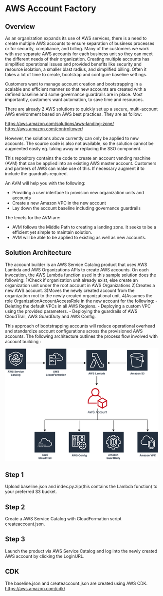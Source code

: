 # AWS Account Factory

## Overview

As an organization expands its use of AWS services, there is a need to create multiple AWS accounts to ensure separation of business processes or for security, compliance, and billing. Many of the customers we work with use separate AWS accounts for each business unit so they can meet the different needs of their organization. Creating multiple accounts has simplified operational issues and provided benefits like security and resource isolation, a smaller blast radius, and simplified billing. Often it takes a lot of time to create, bootstrap and configure baseline settings. 

Customers want to manage account creation and bootstrapping in a scalable and efficient manner so that new accounts are created with a defined baseline and some governance guardrails are in place. Most importantly, customers want automation, to save time and resources.

There are already 2 AWS solutions to quickly set up a secure, multi-account AWS environment based on AWS best practices. They are as follow:

https://aws.amazon.com/solutions/aws-landing-zone/
https://aws.amazon.com/controltower/

However, the solutions above currently can only be applied to new accounts. The source code is also not available, so the solution cannot be augmented easily eg. taking away or replacing the SSO component.

This repository contains the code to create an account vending machine (AVM) that can be applied into an existing AWS master account. Customers and partners of AWS can make use of this. If necessary augment it to include the guardrails required.

An AVM will help you with the following:
- Providing a user interface to provision new organization units and accounts
- Create a new Amazon VPC in the new account
- Lay down the account baseline including governance guardrails

The tenets for the AVM are:
- AVM follows the Middle Path to creating a landing zone. It seeks to be a efficient yet simple to maintain solution.
- AVM will be able to be applied to existing as well as new accounts.

## Solution Architecture

The account builder is an AWS Service Catalog product that uses AWS Lambda and AWS Organizations APIs to create AWS accounts. On each invocation, the AWS Lambda function used in this sample solution does the following:
1)Check if organization unit already exist, else create an organization unit under the root account in AWS Organizations
2)Creates a new AWS account.
3)Moves the newly created account from the organization root to the newly created organizational unit.
4)Assumes the role OrganizationAccountAccessRole in the new account for the following:
    - Deleting the default VPCs in all AWS Regions.
    - Deploying a custom VPC using the provided parameters.
    - Deploying the guardrails of AWS CloudTrail, AWS GuardDuty and AWS Config.

This approach of bootstrapping accounts will reduce operational overhead and standardize account configurations across the provisioned AWS accounts. The following architecture outlines the process flow involved with account building :

![img1]

[img1]:https://github.com/tohwsw/aws-account-factory/blob/master/img/accountfactory.png

## Step 1

Upload baseline.json and index.py.zip(this contains the Lambda function) to your preferred S3 bucket.

## Step 2

Create a AWS Service Catalog with CloudFormation script createaccount.json.

## Step 3

Launch the product via AWS Service Catalog and log into the newly created AWS account by clicking the LoginURL.

## CDK

The baseline.json and createaccount.json are created using AWS CDK. https://aws.amazon.com/cdk/



